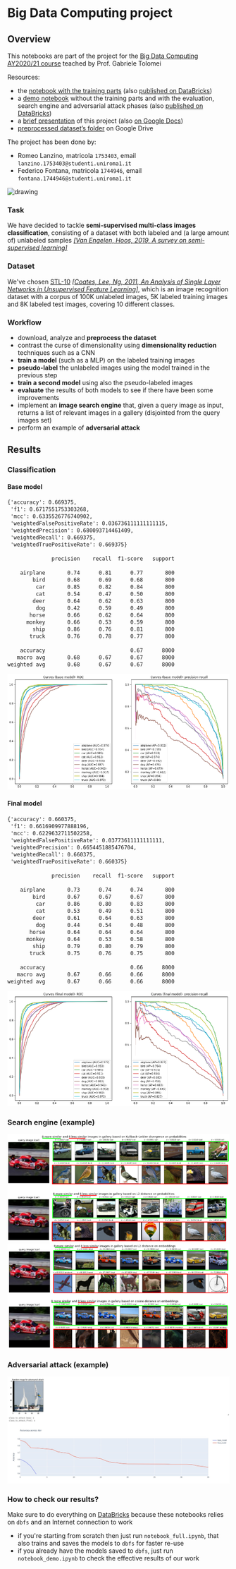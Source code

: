 # Big Data Computing project

## Overview

This notebooks are part of the project for the [Big Data Computing AY2020/21 course](https://github.com/gtolomei/big-data-computing) teached by Prof. Gabriele Tolomei

Resources:
- the [notebook with the training parts](https://github.com/rom42pla/big_data_project/blob/main/notebook_full.ipynb) (also [published on DataBricks](https://databricks-prod-cloudfront.cloud.databricks.com/public/4027ec902e239c93eaaa8714f173bcfc/3816168353014773/3331917203481792/3248872990014382/latest.html))
- a [demo notebook](https://github.com/rom42pla/big_data_project/blob/main/notebook_demo.ipynb) without the training parts and with the evaluation, search engine and adversarial attack phases (also [published on DataBricks](https://databricks-prod-cloudfront.cloud.databricks.com/public/4027ec902e239c93eaaa8714f173bcfc/3816168353014773/3017902888537112/3248872990014382/latest.html))
- a [brief presentation](https://github.com/rom42pla/big_data_project/blob/main/presentation.pdf) of this project (also [on Google Docs](https://drive.google.com/file/d/1U7q5Gj-56AYK8tfbTeIhcAZjBH98TB51/view?usp=sharing))
- [preprocessed dataset’s folder](https://drive.google.com/drive/u/1/folders/1te7m9u-FkjxYeopz1AG6N4wP-GoMDyBi) on Google Drive

The project has been done by:
- Romeo Lanzino, matricola `1753403`, email `lanzino.1753403@studenti.uniroma1.it`
- Federico Fontana, matricola `1744946`, email `fontana.1744946@studenti.uniroma1.it`

<img src="https://www.chimicifisici.it/wp-content/uploads/2019/04/Sapienza_logo-1024x307.png" alt="drawing" width="400"/>

### Task
We have decided to tackle **semi-supervised multi-class images classification**, consisting of a dataset with both labeled and (a large amount of) unlabeled samples [_\[Van Engelen, Hoos, 2019, A survey on semi-supervised learning\]_](https://link.springer.com/content/pdf/10.1007/s10994-019-05855-6.pdf)

### Dataset
We've chosen [STL-10](https://cs.stanford.edu/~acoates/stl10/) [_\[Coates, Lee, Ng, 2011, An Analysis of Single Layer Networks in Unsupervised Feature Learning\]_](https://cs.stanford.edu/~acoates/papers/coatesleeng_aistats_2011.pdf), which is an image recognition dataset with a corpus of 100K unlabeled images, 5K labeled training images and 8K labeled test images, covering 10 different classes.

### Workflow

- download, analyze and **preprocess the dataset**
- contrast the curse of dimensionality using **dimensionality reduction** techniques such as a CNN
- **train a model** (such as a MLP) on the labeled training images
- **pseudo-label** the unlabeled images using the model trained in the previous step
- **train a second model** using also the pseudo-labeled images
- **evaluate** the results of both models to see if there have been some improvements
- implement an **image search engine** that, given a query image as input, returns a list of relevant images in a gallery (disjointed from the query images set) 
- perform an example of **adversarial attack**

## Results

### Classification

#### Base model

```
{'accuracy': 0.669375,
 'f1': 0.6717551753303268,
 'mcc': 0.6335526776740902,
 'weightedFalsePositiveRate': 0.036736111111111115,
 'weightedPrecision': 0.680093714461409,
 'weightedRecall': 0.669375,
 'weightedTruePositiveRate': 0.669375}
 
              precision    recall  f1-score   support

    airplane       0.74      0.81      0.77       800
        bird       0.68      0.69      0.68       800
         car       0.85      0.82      0.84       800
         cat       0.54      0.47      0.50       800
        deer       0.64      0.62      0.63       800
         dog       0.42      0.59      0.49       800
       horse       0.66      0.62      0.64       800
      monkey       0.66      0.53      0.59       800
        ship       0.86      0.76      0.81       800
       truck       0.76      0.78      0.77       800

    accuracy                           0.67      8000
   macro avg       0.68      0.67      0.67      8000
weighted avg       0.68      0.67      0.67      8000
```

![roc_base](images/roc_base.png)

#### Final model

```
{'accuracy': 0.660375,
 'f1': 0.6616909977888196,
 'mcc': 0.6229632711502258,
 'weightedFalsePositiveRate': 0.03773611111111111,
 'weightedPrecision': 0.6654451885476704,
 'weightedRecall': 0.660375,
 'weightedTruePositiveRate': 0.660375}
 
              precision    recall  f1-score   support

    airplane       0.73      0.74      0.74       800
        bird       0.67      0.67      0.67       800
         car       0.86      0.80      0.83       800
         cat       0.53      0.49      0.51       800
        deer       0.61      0.64      0.63       800
         dog       0.44      0.54      0.48       800
       horse       0.64      0.64      0.64       800
      monkey       0.64      0.53      0.58       800
        ship       0.79      0.80      0.79       800
       truck       0.75      0.76      0.75       800

    accuracy                           0.66      8000
   macro avg       0.67      0.66      0.66      8000
weighted avg       0.67      0.66      0.66      8000
```

![roc_final](images/roc_final.png)

### Search engine (example)

![search_engine_results_probabilities](images/search_engine_results_probabilities.png)
![search_engine_results_embeddings](images/search_engine_results_embeddings.png)

### Adversarial attack (example)

![adversarial_attack_example](images/adversarial_attack_example.jpeg)


### How to check our results?
Make sure to do everything on [DataBricks](https://databricks.com/) because these notebooks relies on `dbfs` and an Internet connection to work

- if you're starting from scratch then just run `notebook_full.ipynb`, that also trains and saves the models to `dbfs` for faster re-use
- if you already have the models saved to `dbfs`, just run `notebook_demo.ipynb` to check the effective results of our work

